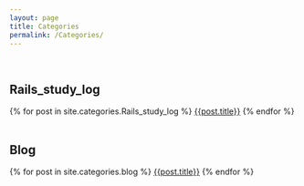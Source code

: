 ```yaml
---
layout: page
title: Categories
permalink: /Categories/
---
```

<br>
<h2>Rails_study_log</h2>
{% for post in site.categories.Rails_study_log %}
<a href="{{post.url}}">{{post.title}}</a>
{% endfor %}
<br>
<!-- <h2>Dev</h2>
{% for post in site.categories.dev %}
<a href="{{post.url}}">{{post.title}}</a>
{% endfor %} -->
<br>
<h2>Blog</h2>
{% for post in site.categories.blog %}
<a href="{{post.url}}">{{post.title}}</a>
{% endfor %}

















